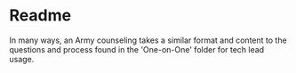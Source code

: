 # Readme

In many ways, an Army counseling takes a similar format and content to the questions and process found in the 'One-on-One' folder for tech lead usage.

